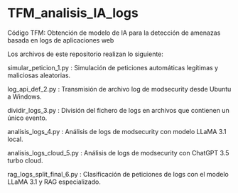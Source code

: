 # TFM_analisis_IA_logs
Código TFM: Obtención de modelo de IA  para la detección de amenazas basada en logs de aplicaciones web



Los archivos de este repositorio realizan lo siguiente:

simular_peticion_1.py : Simulación de peticiones automáticas legítimas y maliciosas aleatorias.

log_api_def_2.py : Transmisión de archivo log de modsecurity desde Ubuntu a Windows.

dividir_logs_3.py : División del fichero de logs en archivos que contienen un único evento.

analisis_logs_4.py : Análisis de logs de modsecurity con modelo LLaMA 3.1 local.

analisis_logs_cloud_5.py : Análisis de logs de modsecurity con ChatGPT 3.5 turbo cloud.

rag_logs_split_final_6.py : Clasificación de peticiones de logs con el modelo LLaMA 3.1 y RAG especializado.


